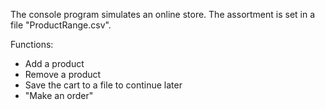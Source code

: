 The console program simulates an online store. The assortment is set in a file "ProductRange.csv".

Functions:
  - Add a product
  - Remove a product
  - Save the cart to a file to continue later
  - "Make an order"